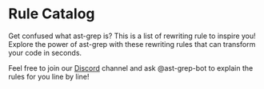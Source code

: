 # Rule Catalog

Get confused what ast-grep is? This is a list of rewriting rule to inspire you!
Explore the power of ast-grep with these rewriting rules that can transform your code in seconds.

Feel free to join our [Discord](https://discord.gg/4YZjf6htSQ) channel and ask @ast-grep-bot to explain the rules for you line by line!


<script setup>
import Catalog from '../src/catalog/index.vue'
</script>

<Catalog/>